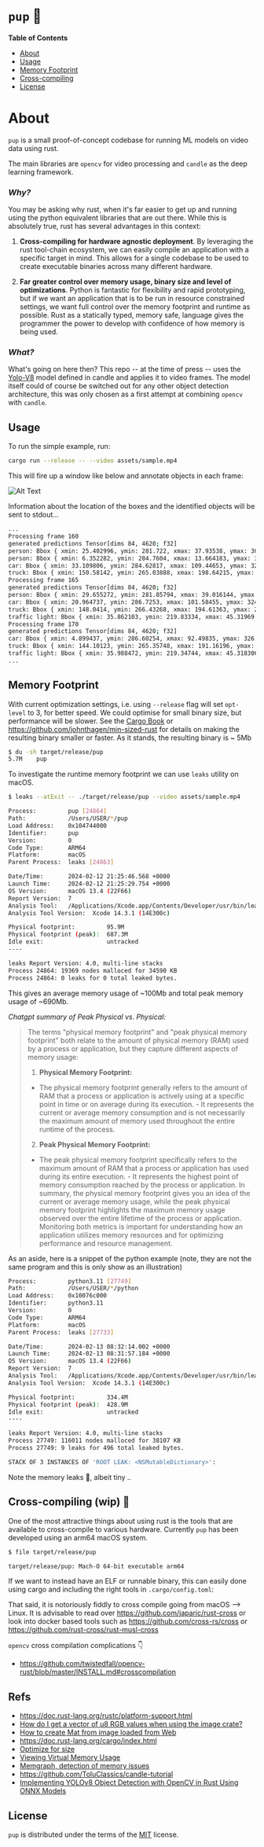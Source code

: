 # `pup` 🦭

**Table of Contents**

- [About](#about)
- [Usage](#usage)
- [Memory Footprint](#memory)
- [Cross-compiling](#cross)
- [License](#license)

# About

`pup` is a small proof-of-concept codebase for running ML models on video data
using rust.

The main libraries are `opencv` for video processing and `candle` as the deep
learning framework.

### _Why?_

You may be asking why rust, when it's far easier to get up and running using the
python equivalent libraries that are out there. While this is absolutely true,
rust has several advantages in this context:

1. **Cross-compiling for hardware agnostic deployment**. By leveraging the rust
   tool-chain ecosystem, we can easily compile an application with a specific
   target in mind. This allows for a single codebase to be used to create
   executable binaries across many different hardware.

2. **Far greater control over memory usage, binary size and level of
   optimizations**. Python is fantastic for flexibility and rapid prototyping, but
   if we want an application that is to be run in resource constrained settings,
   we want full control over the memory footprint and runtime as possible. Rust
   as a statically typed, memory safe, language gives the programmer the power
   to develop with confidence of how memory is being used.

### _What?_

What's going on here then? This repo -- at the time of press -- uses the
[Yolo-V8](https://github.com/huggingface/candle/tree/main/candle-examples/examples/yolo-v8)
model defined in candle and applies it to video frames. The model itself could
of course be switched out for any other object detection architecture, this was
only chosen as a first attempt at combining `opencv` with `candle`.

## Usage

To run the simple example, run:

```bash
cargo run --release -- --video assets/sample.mp4
```

<!-- _Note, the first time this is run it will need to download the model weights from huggingface_ -->

This will fire up a window like below and annotate objects in each frame:

![Alt Text](assets/output.gif)

Information about the location of the boxes and the identified objects will be
sent to stdout...

```bash
...
Processing frame 160
generated predictions Tensor[dims 84, 4620; f32]
person: Bbox { xmin: 25.402996, ymin: 281.722, xmax: 37.93538, ymax: 305.6891, confidence: 0.5820799, data: [] }
person: Bbox { xmin: 6.352282, ymin: 284.7604, xmax: 13.664183, ymax: 306.18918, confidence: 0.41667968, data: [] }
car: Bbox { xmin: 33.109806, ymin: 284.62817, xmax: 109.44653, ymax: 320.54688, confidence: 0.8652527, data: [] }
truck: Bbox { xmin: 150.58142, ymin: 265.03888, xmax: 198.64215, ymax: 297.8924, confidence: 0.63634956, data: [] }
Processing frame 165
generated predictions Tensor[dims 84, 4620; f32]
person: Bbox { xmin: 29.655272, ymin: 281.85794, xmax: 39.016144, ymax: 299.11453, confidence: 0.56209296, data: [] }
car: Bbox { xmin: 20.964737, ymin: 286.7253, xmax: 101.58455, ymax: 324.42282, confidence: 0.84946674, data: [] }
truck: Bbox { xmin: 148.0414, ymin: 266.43268, xmax: 194.61363, ymax: 298.94403, confidence: 0.4919662, data: [] }
traffic light: Bbox { xmin: 35.862103, ymin: 219.83334, xmax: 45.31969, ymax: 249.05392, confidence: 0.44971594, data: [] }
Processing frame 170
generated predictions Tensor[dims 84, 4620; f32]
car: Bbox { xmin: 4.899437, ymin: 286.60254, xmax: 92.49835, ymax: 326.64014, confidence: 0.8659615, data: [] }
truck: Bbox { xmin: 144.10123, ymin: 265.35748, xmax: 191.16196, ymax: 298.9926, confidence: 0.6999927, data: [] }
traffic light: Bbox { xmin: 35.988472, ymin: 219.34744, xmax: 45.318306, ymax: 248.43362, confidence: 0.42890158, data: [] }
...
```

## Memory Footprint

With current optimization settings, i.e. using `--release` flag will set
`opt-level` to 3, for better speed. We could optimise for small binary size, but
performance will be slower. See the [Cargo
Book](https://doc.rust-lang.org/cargo/reference/profiles.html) or
https://github.com/johnthagen/min-sized-rust for details on making the resulting
binary smaller or faster. As it stands, the resulting binary is ~ 5Mb

```bash
$ du -sh target/release/pup
5.7M    pup
```

To investigate the runtime memory footprint we can use `leaks` utility on macOS.

```bash
$ leaks --atExit -- ./target/release/pup --video assets/sample.mp4

Process:         pup [24864]
Path:            /Users/USER/*/pup
Load Address:    0x104744000
Identifier:      pup
Version:         0
Code Type:       ARM64
Platform:        macOS
Parent Process:  leaks [24863]

Date/Time:       2024-02-12 21:25:46.568 +0000
Launch Time:     2024-02-12 21:25:29.754 +0000
OS Version:      macOS 13.4 (22F66)
Report Version:  7
Analysis Tool:   /Applications/Xcode.app/Contents/Developer/usr/bin/leaks
Analysis Tool Version:  Xcode 14.3.1 (14E300c)

Physical footprint:         95.9M
Physical footprint (peak):  687.3M
Idle exit:                  untracked
----

leaks Report Version: 4.0, multi-line stacks
Process 24864: 19369 nodes malloced for 34590 KB
Process 24864: 0 leaks for 0 total leaked bytes.
```

This gives an average memory usage of ~100Mb and total peak memory usage of
~690Mb.

_Chatgpt summary of Peak Physical vs. Physical:_
> The terms "physical memory footprint" and "peak physical memory footprint" both
> relate to the amount of physical memory (RAM) used by a process or application, but they capture different aspects of memory usage:
>
> 1. **Physical Memory Footprint:**
>   - The physical memory footprint generally refers to the amount of RAM that a process or application is actively using at a specific point in time or on average during its execution.  - It represents the current or average memory consumption and is not necessarily the maximum amount of memory used throughout the entire runtime of the process.
>
> 2. **Peak Physical Memory Footprint:**
>  - The peak physical memory footprint specifically refers to the maximum amount of RAM that a process or application has used during its entire execution.  - It represents the highest point of memory consumption reached by the process or application.
> In summary, the physical memory footprint gives you an idea of the current or average memory usage, while the peak physical memory footprint highlights the maximum memory usage observed over the entire lifetime of the process or application. Monitoring both metrics is important for understanding how an application utilizes memory resources and for optimizing performance and resource management.

As an aside, here is a snippet of the python example (note, they are not the
same program and this is only show as an illustration)

```bash
Process:         python3.11 [27749]
Path:            /Users/USER/*/python
Load Address:    0x10076c000
Identifier:      python3.11
Version:         0
Code Type:       ARM64
Platform:        macOS
Parent Process:  leaks [27733]

Date/Time:       2024-02-13 08:32:14.002 +0000
Launch Time:     2024-02-13 08:31:57.184 +0000
OS Version:      macOS 13.4 (22F66)
Report Version:  7
Analysis Tool:   /Applications/Xcode.app/Contents/Developer/usr/bin/leaks
Analysis Tool Version:  Xcode 14.3.1 (14E300c)

Physical footprint:         334.4M
Physical footprint (peak):  428.9M
Idle exit:                  untracked
----

leaks Report Version: 4.0, multi-line stacks
Process 27749: 116011 nodes malloced for 38107 KB
Process 27749: 9 leaks for 496 total leaked bytes.

STACK OF 3 INSTANCES OF 'ROOT LEAK: <NSMutableDictionary>':
```

Note the memory leaks 😬, albeit tiny ..

## Cross-compiling (wip) 🚧

One of the most attractive things about using rust is the tools that are
available to cross-compile to various hardware. Currently `pup` has been
developed using an arm64 macOS system.

```bash
$ file target/release/pup

target/release/pup: Mach-O 64-bit executable arm64
```

If we want to instead have an ELF or runnable binary, this can easily done using
cargo and including the right tools in `.cargo/config.toml`:

That said, it is notoriously fiddly to cross compile going from macOS --> Linux.
It is advisable to read over https://github.com/japaric/rust-cross or look into
docker based tools such as https://github.com/cross-rs/cross or
https://github.com/rust-cross/rust-musl-cross

`opencv` cross compilation complications 👇
- https://github.com/twistedfall/opencv-rust/blob/master/INSTALL.md#crosscompilation

## Refs

- https://doc.rust-lang.org/rustc/platform-support.html
- [How do I get a vector of u8 RGB values when using the image crate?](https://stackoverflow.com/a/50821290/4521950)
- [How to create Mat from image loaded from Web](https://github.com/twistedfall/opencv-rust/issues/358#issuecomment-1209076962)
- https://doc.rust-lang.org/cargo/index.html
- [Optimize for size](https://docs.rust-embedded.org/book/unsorted/speed-vs-size.html)
- [Viewing Virtual Memory Usage](https://developer.apple.com/library/archive/documentation/Performance/Conceptual/ManagingMemory/Articles/VMPages.html#//apple_ref/doc/uid/20001985-CJBJFIDD)
- [Memgraph, detection of memory issues](https://blogs.halodoc.io/memgraph-detection-of-memory-issues-on-ios/)
- https://github.com/ToluClassics/candle-tutorial
- [Implementing YOLOv8 Object Detection with OpenCV in Rust Using ONNX Models](https://linzichun.com/posts/rust-opencv-onnx-yolov8-detect/)

## License

`pup` is distributed under the terms of the [MIT](https://spdx.org/licenses/MIT.html) license.
